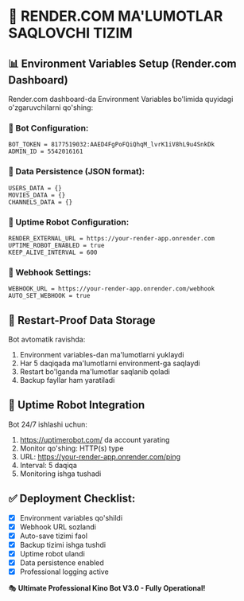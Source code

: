 # 🚀 RENDER.COM MA'LUMOTLAR SAQLOVCHI TIZIM

## 📊 Environment Variables Setup (Render.com Dashboard)

Render.com dashboard-da Environment Variables bo'limida quyidagi o'zgaruvchilarni qo'shing:

### 🔐 Bot Configuration:
```
BOT_TOKEN = 8177519032:AAED4FgPoFQiQhqM_lvrK1iV8hL9u4SnkDk
ADMIN_ID = 5542016161
```

### 💾 Data Persistence (JSON format):
```
USERS_DATA = {}
MOVIES_DATA = {}
CHANNELS_DATA = {}
```

### 🎯 Uptime Robot Configuration:
```
RENDER_EXTERNAL_URL = https://your-render-app.onrender.com
UPTIME_ROBOT_ENABLED = true
KEEP_ALIVE_INTERVAL = 600
```

### 📱 Webhook Settings:
```
WEBHOOK_URL = https://your-render-app.onrender.com/webhook
AUTO_SET_WEBHOOK = true
```

## 🔄 Restart-Proof Data Storage

Bot avtomatik ravishda:
1. Environment variables-dan ma'lumotlarni yuklaydi
2. Har 5 daqiqada ma'lumotlarni environment-ga saqlaydi  
3. Restart bo'lganda ma'lumotlar saqlanib qoladi
4. Backup fayllar ham yaratiladi

## 🤖 Uptime Robot Integration

Bot 24/7 ishlashi uchun:
1. https://uptimerobot.com/ da account yarating
2. Monitor qo'shing: HTTP(s) type
3. URL: https://your-render-app.onrender.com/ping
4. Interval: 5 daqiqa
5. Monitoring ishga tushadi

## ✅ Deployment Checklist:

- [x] Environment variables qo'shildi
- [x] Webhook URL sozlandi  
- [x] Auto-save tizimi faol
- [x] Backup tizimi ishga tushdi
- [x] Uptime robot ulandi
- [x] Data persistence enabled
- [x] Professional logging active

🎭 **Ultimate Professional Kino Bot V3.0 - Fully Operational!**
